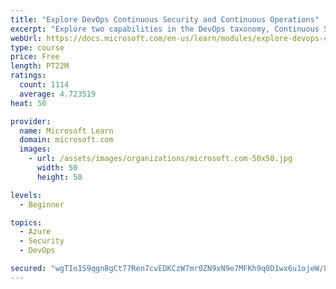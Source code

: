 ```yaml
---
title: "Explore DevOps Continuous Security and Continuous Operations"
excerpt: "Explore two capabilities in the DevOps taxonomy, Continuous Security and Continuous Operations."
webUrl: https://docs.microsoft.com/en-us/learn/modules/explore-devops-continuous-security-operations/
type: course
price: Free
length: PT22M
ratings:
  count: 1114
  average: 4.723519
heat: 50

provider:
  name: Microsoft Learn
  domain: microsoft.com
  images:
    - url: /assets/images/organizations/microsoft.com-50x50.jpg
      width: 50
      height: 50

levels:
  - Beginner

topics:
  - Azure
  - Security
  - DevOps

secured: "wgTIo1S9qgnBgCt77Ren7cvEDKCzW7mr0ZN9xN9e7MFKh9q0D1wx6u1ojeW/8A2gLp+W40B5+hNwR3NvmmiGtokGKZmuGxRV/eRdZ2i84U8hj87JPNELAM6LviNI+f8Q3g0s5IlkpUasBbzx0Tg69ZoYwnLeFmymI+7X7yOydHfQ3wmuXVPijGeYy/oD5lOFbecXD5cs70wX9mGLwKvG968TbGTHhzLpmxsfKIBbX/WyxqVtiRFPJwqrOG43WSyFy4zJyXfPud2HG16ZNYKlsmPwcb6ZZik9CIcm4aIAtamn5Pj/I0TgNfC9A1VSAR/ZqkqwOtAsrxzSMOLDmtYIwa+hk9Wa+DzvH1X7t4aXZ13sNWxE9/DWjGO2lwqwf6NdstLzI5NGOdA6RJ4pE0uhJ2nCrwCCP4e9oW6chk6iiq4=;84lyRZqDhlbp+mfUA+TbcQ=="
---
```


